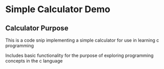 # Simple Calculator Demo

## Calculator Purpose

This is a code snip implementing a simple calculator for use in learning c programming

Includes basic functionality for the purpose of exploring programming concepts in the c language


